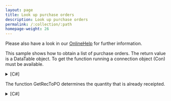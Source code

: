 ```yaml
---
layout: page
title: Look up purchase orders
description: Look up purchase orders
permalink: /:collection/:path
homepage-weight: 26
---
```


Please also have a look in our [OnlineHelp](https://help.theobald-software.com/en/) for further information.

This sample shows how to obtain a list of purchase orders. The return value is a DataTable object. To get the function running a connection object (Con) must be available.

<details>
<summary>[C#]</summary>
{% highlight csharp %}
public DataTable FindPurchaseOrders(string Werk,string BestellNr, string MaterialNr)
{
    // Prepare DataTable
    DataTable ret = new DataTable();
    ret.BeginInit();
    ret.Columns.Add("BestellNr",System.Type.GetType("System.String"));
    ret.Columns.Add("BestellPos",System.Type.GetType("System.String"));
    ret.Columns.Add("MaterialNr",System.Type.GetType("System.String"));
    ret.Columns.Add("Bezeichnungstext",System.Type.GetType("System.String"));
    ret.Columns.Add("Datum",System.Type.GetType("System.DateTime"));
    ret.Columns.Add("Lieferant",System.Type.GetType("System.String"));
    ret.Columns.Add("OffeneMenge",System.Type.GetType("System.Int32"));
    ret.EndInit();
  
  
    // Fill Export Params for the FunctionModule
    RFCFunction func = Con.CreateFunction("BAPI_PO_GETITEMS");
    func.Exports["PLANT"].ParamValue = Werk;
    func.Exports["PURCHASEORDER"].ParamValue = BestellNr;
    func.Exports["MATERIAL"].ParamValue = MaterialNr;
    func.Exports["ITEMS_OPEN_FOR_RECEIPT"].ParamValue = "X";
    func.Exports["WITH_PO_HEADERS"].ParamValue = "X";
    func.Execut e();
  
    // Check Return-Table
    for(int i=0; i < func.Tables["PO_ITEMS"].RowCount; i++)
    {
        DataRow retrow = ret.NewRow();
  
        retrow["BestellNr"] = func.Tables["PO_ITEMS"].Rows[i,"PO_NUMBER"];
        retrow["BestellPos"] = func.Tables["PO_ITEMS"].Rows[i,"PO_ITEM"];
        retrow["MaterialNr"] = func.Tables["PO_ITEMS"].Rows[i,"PUR_MAT"];
        retrow["Bezeichnungstext"] = func.Tables["PO_ITEMS"].Rows[i,"SHORT_TEXT"];
        retrow["OffeneMenge"] = (Decimal)func.Tables["PO_ITEMS"].Rows[i,"DISP_QUAN"] 
            - GetRecToPO(func.Tables["PO_ITEMS"].Rows[i,"PO_NUMBER"].ToString(),
            func.Tables["PO_ITEMS"].Rows[i,"PO_ITEM"].ToString());
  
        // Loope Header Table and find the right PO
        for (int j=0; j < func.Tables["PO_HEADERS"].RowCount; j++)
        {
            if (func.Tables["PO_HEADERS"].Rows[j,"PO_NUMBER"].ToString().Equals(func.Tables["PO_ITEMS"].Rows[i,"PO_NUMBER"]))
            {
                retrow["Datum"] = ERPConnect.ConversionUtils.SAPDate2NetDate(func.Tables["PO_HEADERS"].Rows[j,"DOC_DATE"].ToString());
                retrow["Lieferant"] = func.Tables["PO_HEADERS"].Rows[i,"VEND_NAME"];
            }
        }
  
        ret.Rows.Add(retrow);
    }
    return ret;
}
{% endhighlight %}
</details>


The function GetRecToPO determines the quantity that is already receipted.

<details>
<summary>[C#]</summary>
{% highlight csharp %}
public Decimal GetRecToPO(string BestellNr, string BestellPos)
{
    // Fill Export Params for the FunctionModule
    RFCFunction func = Con.CreateFunction("BAPI_PO_GETDETAIL");
    func.Exports["PURCHASEORDER"].ParamValue = BestellNr;
    func.Exports["HISTORY"].ParamValue = "X";
    func.Exports["ITEMS"].ParamValue = " ";
    func.Execut e();
  
    // Check Return-Table
    for(int i=0; i < func.Tables["PO_ITEM_HISTORY_TOTALS"].RowCount; i++)
    {
        if (func.Tables["PO_ITEM_HISTORY_TOTALS"].Rows[i,"PO_ITEM"].ToString().Equals(BestellPos))
        {
            return (decimal)func.Tables["PO_ITEM_HISTORY_TOTALS"].Rows[i,"DELIV_QTY"];
        }
    }
    return 0;
}
{% endhighlight %}
</details>


